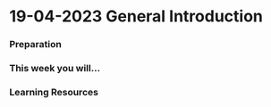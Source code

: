 # 19-04-2023 General Introduction

### Preparation

### This week you will...

### Learning Resources

